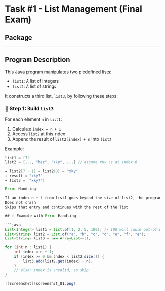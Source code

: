 # Task #1 - List Management (Final Exam)

##  Package


---

## Program Description

This Java program manipulates two predefined lists:

- `list1`: A list of integers  
- `list2`: A list of strings  

It constructs a third list, `list3`, by following these steps:

### 🔹 Step 1: Build `list3`

For each element `n` in `list1`:
1. Calculate `index = n + 1`
2. Access `list2` at this index
3. Append the result of `list2[index] + n` into `list3`

Example:
```java
list1 = [7]
list2 = [..., "hez", "xky", ...] // assume xky is at index 8

→ list2[7 + 1] = list2[8] = "xky"
→ result = "xky7"
→ list3 = ["xky7"]

Error Handling: 

If an index n + 1 from list1 goes beyond the size of list2, the program:
Does not crash
Skips that entry and continues with the rest of the list

## 💡 Example with Error Handling

```java
List<Integer> list1 = List.of(1, 2, 5, 100); // 100 will cause out-of-bounds
List<String> list2 = List.of("a", "b", "c", "d", "e", "f", "g");
List<String> list3 = new ArrayList<>();

for (int n : list1) {
    int index = n + 1;
    if (index >= 0 && index < list2.size()) {
        list3.add(list2.get(index) + n);
    }
    // else: index is invalid, so skip
}

![Screenshot](screenshot_81.png)

